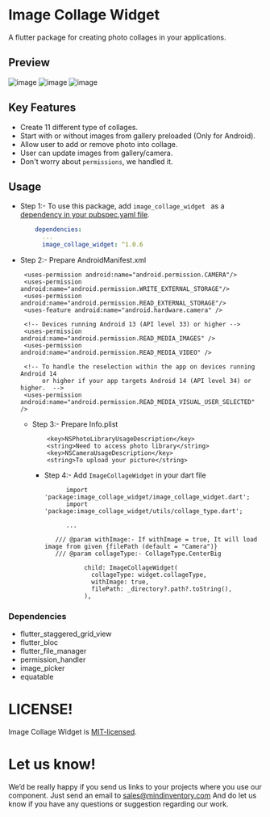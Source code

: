 # Image Collage Widget

A flutter package for creating photo collages in your applications.

## Preview
![image](https://github.com/Mindinventory/image-collage-widget/blob/master/media/center_big_fr.png?raw=true "Title")  ![image](https://github.com/Mindinventory/image-collage-widget/blob/master/media/left_big_rf.png?raw=true "Title")   ![image](https://github.com/Mindinventory/image-collage-widget/blob/master/media/v_split_rf.png?raw=true "Title")

## Key Features

* Create 11 different type of collages.
* Start with or without images from gallery preloaded (Only for Android).
* Allow user to add or remove photo into collage.
* User can update images from gallery/camera.
* Don't worry about `permissions`, we handled it.


## Usage

* Step 1:- To use this package, add `image_collage_widget ` as a [dependency in your pubspec.yaml file](https://flutter.io/platform-plugins/).

    ```yaml
        dependencies:
          ...
          image_collage_widget: ^1.0.6
    ```


* Step 2:- Prepare AndroidManifest.xml

   ```
    <uses-permission android:name="android.permission.CAMERA"/>
    <uses-permission android:name="android.permission.WRITE_EXTERNAL_STORAGE"/>
    <uses-permission android:name="android.permission.READ_EXTERNAL_STORAGE"/>
    <uses-feature android:name="android.hardware.camera" />

    <!-- Devices running Android 13 (API level 33) or higher -->
    <uses-permission android:name="android.permission.READ_MEDIA_IMAGES" />
    <uses-permission android:name="android.permission.READ_MEDIA_VIDEO" />

    <!-- To handle the reselection within the app on devices running Android 14
         or higher if your app targets Android 14 (API level 34) or higher.  -->
    <uses-permission android:name="android.permission.READ_MEDIA_VISUAL_USER_SELECTED" />
  
   ```

  * Step 3:- Prepare Info.plist

     ```
         <key>NSPhotoLibraryUsageDescription</key>
         <string>Need to access photo library</string>
         <key>NSCameraUsageDescription</key>
         <string>To upload your picture</string>
     ```

    * Step 4:- Add `ImageCollageWidget` in your dart file

      ```
            import 'package:image_collage_widget/image_collage_widget.dart';
            import 'package:image_collage_widget/utils/collage_type.dart';
        
            ...
        
         /// @param withImage:- If withImage = true, It will load image from given {filePath (default = "Camera")}
         /// @param collageType:- CollageType.CenterBig

                 child: ImageCollageWidget(
                   collageType: widget.collageType,
                   withImage: true,
                   filePath: _directory?.path?.toString(),
                 ),

      ```

### Dependencies

* flutter_staggered_grid_view
* flutter_bloc
* flutter_file_manager
* permission_handler
* image_picker
* equatable

# LICENSE!

Image Collage Widget is [MIT-licensed](/LICENSE).


# Let us know!

We’d be really happy if you send us links to your projects where you use our component. Just send an email to sales@mindinventory.com And do let us know if you have any questions or suggestion regarding our work.
